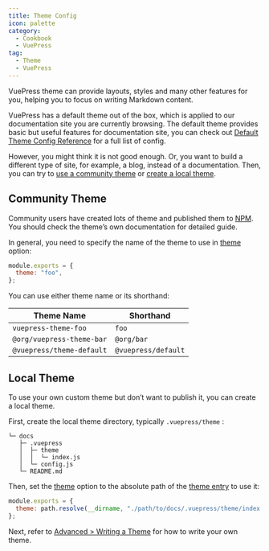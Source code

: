 ```yaml
---
title: Theme Config
icon: palette
category:
  - Cookbook
  - VuePress
tag:
  - Theme
  - VuePress
---
```


VuePress theme can provide layouts, styles and many other features for you, helping you to focus on writing Markdown content.

VuePress has a default theme out of the box, which is applied to our documentation site you are currently browsing. The default theme provides basic but useful features for documentation site, you can check out [Default Theme Config Reference](https://v2.vuepress.vuejs.org/reference/default-theme/config.md) for a full list of config.

However, you might think it is not good enough. Or, you want to build a different type of site, for example, a blog, instead of a documentation. Then, you can try to [use a community theme](#community-theme) or [create a local theme](#local-theme).

## Community Theme

Community users have created lots of theme and published them to [NPM](https://www.npmjs.com/search?q=keywords:vuepress-theme). You should check the theme’s own documentation for detailed guide.

In general, you need to specify the name of the theme to use in [theme](https://v2.vuepress.vuejs.org/reference/config.md#theme) option:

```js
module.exports = {
  theme: "foo",
};
```

You can use either theme name or its shorthand:

| Theme Name                | Shorthand           |
| ------------------------- | ------------------- |
| `vuepress-theme-foo`      | `foo`               |
| `@org/vuepress-theme-bar` | `@org/bar`          |
| `@vuepress/theme-default` | `@vuepress/default` |

## Local Theme

To use your own custom theme but don’t want to publish it, you can create a local theme.

First, create the local theme directory, typically `.vuepress/theme` :

```
└─ docs
   ├─ .vuepress
   │  ├─ theme
   │  │  └─ index.js
   │  └─ config.js
   └─ README.md
```

Then, set the [theme](https://v2.vuepress.vuejs.org/reference/config.md#theme) option to the absolute path of the [theme entry](https://v2.vuepress.vuejs.org/advanced/theme.md#theme-entry) to use it:

```js
module.exports = {
  theme: path.resolve(__dirname, "./path/to/docs/.vuepress/theme/index.js"),
};
```

Next, refer to [Advanced > Writing a Theme](https://v2.vuepress.vuejs.org/advanced/theme.md) for how to write your own theme.
